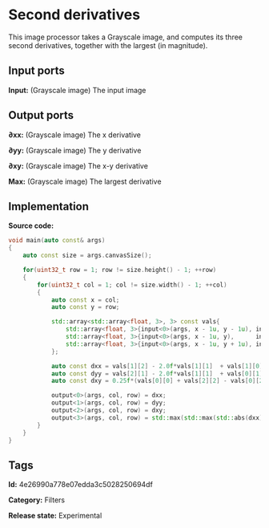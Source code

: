 # Second derivatives

This image processor takes a Grayscale image, and computes its three second derivatives, together
with the largest (in magnitude).

## Input ports

__Input:__ (Grayscale image) The input image

## Output ports

__∂xx:__ (Grayscale image) The x derivative

__∂yy:__ (Grayscale image) The y derivative

__∂xy:__ (Grayscale image) The x-y derivative

__Max:__ (Grayscale image) The largest derivative

## Implementation

__Source code:__

```c++
void main(auto const& args)
{
	auto const size = args.canvasSize();

	for(uint32_t row = 1; row != size.height() - 1; ++row)
	{
		for(uint32_t col = 1; col != size.width() - 1; ++col)
		{
			auto const x = col;
			auto const y = row;

			std::array<std::array<float, 3>, 3> const vals{
				std::array<float, 3>{input<0>(args, x - 1u, y - 1u), input<0>(args, x, y - 1u), input<0>(args, x + 1u, y - 1u)},
				std::array<float, 3>{input<0>(args, x - 1u, y),      input<0>(args, x, y),      input<0>(args, x + 1u, y)},
				std::array<float, 3>{input<0>(args, x - 1u, y + 1u), input<0>(args, x, y + 1u), input<0>(args, x + 1u, y + 1u)},
			};

			auto const dxx = vals[1][2] - 2.0f*vals[1][1]  + vals[1][0];
			auto const dyy = vals[2][1] - 2.0f*vals[1][1]  + vals[0][1];
			auto const dxy = 0.25f*(vals[0][0] + vals[2][2] - vals[0][2] - vals[2][0]);

			output<0>(args, col, row) = dxx;
			output<1>(args, col, row) = dyy;
			output<2>(args, col, row) = dxy;
			output<3>(args, col, row) = std::max(std::max(std::abs(dxx), std::abs(dyy)), std::abs(dxy));
		}
	}
}
```

## Tags

__Id:__ 4e26990a778e07edda3c5028250694df

__Category:__ Filters

__Release state:__ Experimental